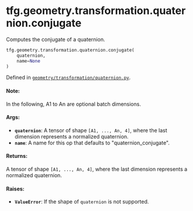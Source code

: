 <div itemscope itemtype="http://developers.google.com/ReferenceObject">
<meta itemprop="name" content="tfg.geometry.transformation.quaternion.conjugate" />
<meta itemprop="path" content="Stable" />
</div>

# tfg.geometry.transformation.quaternion.conjugate

Computes the conjugate of a quaternion.

``` python
tfg.geometry.transformation.quaternion.conjugate(
    quaternion,
    name=None
)
```



Defined in [`geometry/transformation/quaternion.py`](https://github.com/tensorflow/graphics/blob/master/tensorflow_graphics/geometry/transformation/quaternion.py).

<!-- Placeholder for "Used in" -->

#### Note:

In the following, A1 to An are optional batch dimensions.


#### Args:

* <b>`quaternion`</b>: A tensor of shape `[A1, ..., An, 4]`, where the last dimension
  represents a normalized quaternion.
* <b>`name`</b>: A name for this op that defaults to "quaternion_conjugate".


#### Returns:

A tensor of shape `[A1, ..., An, 4]`, where the last dimension represents
a normalized quaternion.


#### Raises:

* <b>`ValueError`</b>: If the shape of `quaternion` is not supported.